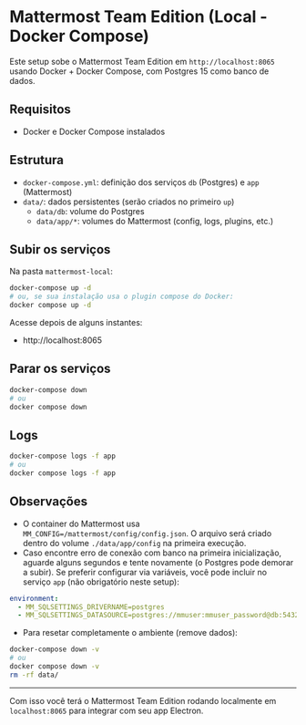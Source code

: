 # Mattermost Team Edition (Local - Docker Compose)

Este setup sobe o Mattermost Team Edition em `http://localhost:8065` usando Docker + Docker Compose, com Postgres 15 como banco de dados.

## Requisitos
- Docker e Docker Compose instalados

## Estrutura
- `docker-compose.yml`: definição dos serviços `db` (Postgres) e `app` (Mattermost)
- `data/`: dados persistentes (serão criados no primeiro `up`)
  - `data/db`: volume do Postgres
  - `data/app/*`: volumes do Mattermost (config, logs, plugins, etc.)

## Subir os serviços
Na pasta `mattermost-local`:

```bash
docker-compose up -d
# ou, se sua instalação usa o plugin compose do Docker:
docker compose up -d
```

Acesse depois de alguns instantes:
- http://localhost:8065

## Parar os serviços
```bash
docker-compose down
# ou
docker compose down
```

## Logs
```bash
docker-compose logs -f app
# ou
docker compose logs -f app
```

## Observações
- O container do Mattermost usa `MM_CONFIG=/mattermost/config/config.json`. O arquivo será criado dentro do volume `./data/app/config` na primeira execução.
- Caso encontre erro de conexão com banco na primeira inicialização, aguarde alguns segundos e tente novamente (o Postgres pode demorar a subir). Se preferir configurar via variáveis, você pode incluir no serviço `app` (não obrigatório neste setup):

```yaml
environment:
  - MM_SQLSETTINGS_DRIVERNAME=postgres
  - MM_SQLSETTINGS_DATASOURCE=postgres://mmuser:mmuser_password@db:5432/mattermost?sslmode=disable&connect_timeout=10
```

- Para resetar completamente o ambiente (remove dados):
```bash
docker-compose down -v
# ou
docker compose down -v
rm -rf data/
```

---
Com isso você terá o Mattermost Team Edition rodando localmente em `localhost:8065` para integrar com seu app Electron.

